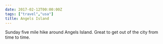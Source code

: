 ```yaml
---
date: 2017-02-12T00:00:00Z
tags: ["travel","usa"]
title: Angels Island
---
```


Sunday five mile hike around Angels Island. Great to get out of the city from time to time.
